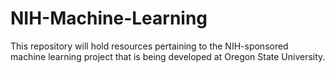 # NIH-Machine-Learning
This repository will hold resources pertaining to the NIH-sponsored machine learning project that is being developed at Oregon State University.  
